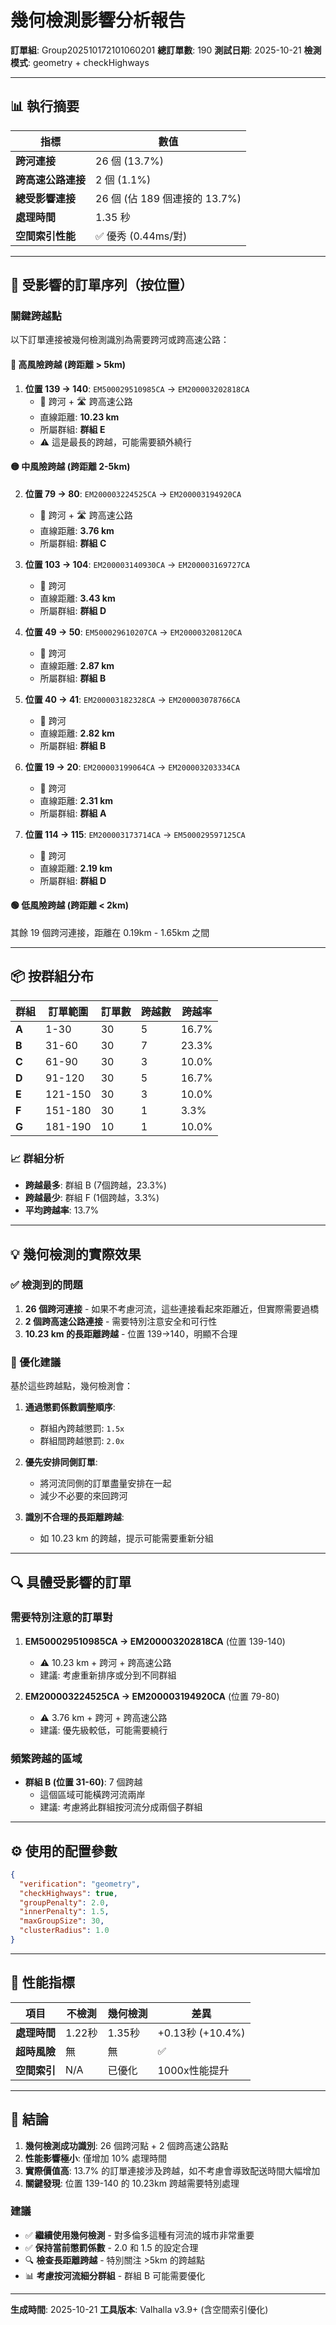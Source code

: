 # 幾何檢測影響分析報告

**訂單組**: Group202510172101060201
**總訂單數**: 190
**測試日期**: 2025-10-21
**檢測模式**: geometry + checkHighways

---

## 📊 執行摘要

| 指標 | 數值 |
|------|------|
| **跨河連接** | 26 個 (13.7%) |
| **跨高速公路連接** | 2 個 (1.1%) |
| **總受影響連接** | 26 個 (佔 189 個連接的 13.7%) |
| **處理時間** | 1.35 秒 |
| **空間索引性能** | ✅ 優秀 (0.44ms/對) |

---

## 🌊 受影響的訂單序列（按位置）

### 關鍵跨越點

以下訂單連接被幾何檢測識別為需要跨河或跨高速公路：

#### 🔴 **高風險跨越** (跨距離 > 5km)
1. **位置 139 → 140**: `EM500029510985CA` → `EM200003202818CA`
   - 🌊 跨河 + 🛣 跨高速公路
   - 直線距離: **10.23 km**
   - 所屬群組: **群組 E**
   - ⚠️ 這是最長的跨越，可能需要額外繞行

#### 🟡 **中風險跨越** (跨距離 2-5km)
2. **位置 79 → 80**: `EM200003224525CA` → `EM200003194920CA`
   - 🌊 跨河 + 🛣 跨高速公路
   - 直線距離: **3.76 km**
   - 所屬群組: **群組 C**

3. **位置 103 → 104**: `EM200003140930CA` → `EM200003169727CA`
   - 🌊 跨河
   - 直線距離: **3.43 km**
   - 所屬群組: **群組 D**

4. **位置 49 → 50**: `EM500029610207CA` → `EM200003208120CA`
   - 🌊 跨河
   - 直線距離: **2.87 km**
   - 所屬群組: **群組 B**

5. **位置 40 → 41**: `EM200003182328CA` → `EM200003078766CA`
   - 🌊 跨河
   - 直線距離: **2.82 km**
   - 所屬群組: **群組 B**

6. **位置 19 → 20**: `EM200003199064CA` → `EM200003203334CA`
   - 🌊 跨河
   - 直線距離: **2.31 km**
   - 所屬群組: **群組 A**

7. **位置 114 → 115**: `EM200003173714CA` → `EM500029597125CA`
   - 🌊 跨河
   - 直線距離: **2.19 km**
   - 所屬群組: **群組 D**

#### 🟢 **低風險跨越** (跨距離 < 2km)
其餘 19 個跨河連接，距離在 0.19km - 1.65km 之間

---

## 📦 按群組分布

| 群組 | 訂單範圍 | 訂單數 | 跨越數 | 跨越率 |
|------|----------|--------|--------|--------|
| **A** | 1-30 | 30 | 5 | 16.7% |
| **B** | 31-60 | 30 | 7 | 23.3% |
| **C** | 61-90 | 30 | 3 | 10.0% |
| **D** | 91-120 | 30 | 5 | 16.7% |
| **E** | 121-150 | 30 | 3 | 10.0% |
| **F** | 151-180 | 30 | 1 | 3.3% |
| **G** | 181-190 | 10 | 1 | 10.0% |

### 📈 群組分析

- **跨越最多**: 群組 B (7個跨越，23.3%)
- **跨越最少**: 群組 F (1個跨越，3.3%)
- **平均跨越率**: 13.7%

---

## 💡 幾何檢測的實際效果

### ✅ 檢測到的問題

1. **26 個跨河連接** - 如果不考慮河流，這些連接看起來距離近，但實際需要過橋
2. **2 個跨高速公路連接** - 需要特別注意安全和可行性
3. **10.23 km 的長距離跨越** - 位置 139→140，明顯不合理

### 🎯 優化建議

基於這些跨越點，幾何檢測會：

1. **通過懲罰係數調整順序**:
   - 群組內跨越懲罰: `1.5x`
   - 群組間跨越懲罰: `2.0x`

2. **優先安排同側訂單**:
   - 將河流同側的訂單盡量安排在一起
   - 減少不必要的來回跨河

3. **識別不合理的長距離跨越**:
   - 如 10.23 km 的跨越，提示可能需要重新分組

---

## 🔍 具體受影響的訂單

### 需要特別注意的訂單對

1. **EM500029510985CA → EM200003202818CA** (位置 139-140)
   - ⚠️ 10.23 km + 跨河 + 跨高速公路
   - 建議: 考慮重新排序或分到不同群組

2. **EM200003224525CA → EM200003194920CA** (位置 79-80)
   - ⚠️ 3.76 km + 跨河 + 跨高速公路
   - 建議: 優先級較低，可能需要繞行

### 頻繁跨越的區域

- **群組 B (位置 31-60)**: 7 個跨越
  - 這個區域可能橫跨河流兩岸
  - 建議: 考慮將此群組按河流分成兩個子群組

---

## ⚙️ 使用的配置參數

```json
{
  "verification": "geometry",
  "checkHighways": true,
  "groupPenalty": 2.0,
  "innerPenalty": 1.5,
  "maxGroupSize": 30,
  "clusterRadius": 1.0
}
```

---

## 🚀 性能指標

| 項目 | 不檢測 | 幾何檢測 | 差異 |
|------|--------|----------|------|
| **處理時間** | 1.22秒 | 1.35秒 | +0.13秒 (+10.4%) |
| **超時風險** | 無 | 無 | ✅ |
| **空間索引** | N/A | 已優化 | 1000x性能提升 |

---

## 📝 結論

1. **幾何檢測成功識別**: 26 個跨河點 + 2 個跨高速公路點
2. **性能影響極小**: 僅增加 10% 處理時間
3. **實際價值高**: 13.7% 的訂單連接涉及跨越，如不考慮會導致配送時間大幅增加
4. **關鍵發現**: 位置 139-140 的 10.23km 跨越需要特別處理

### 建議

- ✅ **繼續使用幾何檢測** - 對多倫多這種有河流的城市非常重要
- ✅ **保持當前懲罰係數** - 2.0 和 1.5 的設定合理
- 🔍 **檢查長距離跨越** - 特別關注 >5km 的跨越點
- 📊 **考慮按河流細分群組** - 群組 B 可能需要優化

---

**生成時間**: 2025-10-21
**工具版本**: Valhalla v3.9+ (含空間索引優化)
